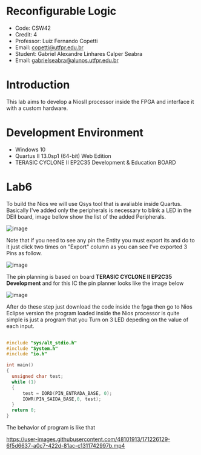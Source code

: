 # Reconfigurable Logic

- Code: CSW42
- Credit: 4
- Professor: Luiz Fernando Copetti
- Email: copetti@utfpr.edu.br
- Student: Gabriel Alexandre Linhares Calper Seabra
- Email: gabrielseabra@alunos.utfpr.edu.br




# Introduction
<p>This lab aims to develop a NiosII processor inside the FPGA and interface it with a custom hardware. <p>

# Development Environment
- Windows 10
- Quartus II 13.0sp1 (64-bit) Web Edition
- TERASIC CYCLONE II EP2C35 Development & Education BOARD

# Lab6

To build the Nios we will use Qsys tool that is avaliable inside Quartus. Basically I've added only the peripherals is necessary to blink a LED in the DEII board, image bellow show the list of the added Peripherals.
  
![image](https://user-images.githubusercontent.com/48101913/171219778-9b240dee-41de-4639-9b46-738a2eab19fc.png)

Note that if you need to see any pin the Entity you must export its and do to it just click two times on "Export" column as you can see I've exported 3 Pins as follow.
  
![image](https://user-images.githubusercontent.com/48101913/171221747-1c0d521e-57c6-4502-b2c1-877ebfa9c0f4.png)

The pin planning is based on board **TERASIC CYCLONE II EP2C35 Development** and for this IC the pin planner looks like the image below

![image](https://user-images.githubusercontent.com/48101913/171223795-e27dd0f3-b7e6-4951-ba63-0f27e1665b30.png)

After do these step just download the code inside the fpga then go to Nios Eclipse version the program loaded inside the Nios processor is quite simple is just a program that you Turn on 3 LED depeding on the value of each input.

  
```cpp
  
#include "sys/alt_stdio.h"
#include "System.h"
#include "io.h"

int main()
{ 
  unsigned char test;
  while (1)
  {
	  test = IORD(PIN_ENTRADA_BASE, 0);
	  IOWR(PIN_SAIDA_BASE,0, test);
  }
  return 0;
}

```
The behavior of program is like that
	
https://user-images.githubusercontent.com/48101913/171226129-6f5d6637-a0c7-422d-81ac-c1311742997b.mp4
